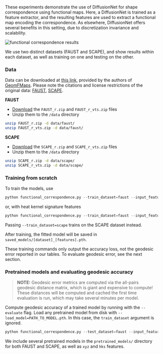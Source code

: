 These experiments demonstrate the use of DiffusionNet for shape correspondence using functional maps. Here, a DiffusionNet is trained as a feature extractor, and the resulting features are used to extract a functional map encoding the correspondence. As elsewhere, DiffusionNet offers several benefits in this setting, due to discretization invariance and scalability.

![functional correspondence results](https://github.com/nmwsharp/diffusion-net/blob/master/media/func_corr_results.png)

We use two distinct datasets (FAUST and SCAPE), and show results within each dataset, as well as training on one and testing on the other.

### Data

Data can be downloaded at [this link](https://nuage.lix.polytechnique.fr/index.php/s/LJFXrsTG22wYCXx), provided by the authors of [GeomFMaps](https://github.com/LIX-shape-analysis/GeomFmaps). Please note the citations and license restrictions of the original data: [FAUST](http://faust.is.tue.mpg.de/), [SCAPE](http://ai.stanford.edu/~drago/Projects/scape/scape.html).

**FAUST**

  - [Download](https://nuage.lix.polytechnique.fr/index.php/s/LJFXrsTG22wYCXx) the `FAUST_r.zip` and `FAUST_r_vts.zip` files
  - Unzip them to the `/data` directory

```sh
unzip FAUST_r.zip -d data/faust/
unzip FAUST_r_vts.zip -d data/faust/
```


**SCAPE**
  
  - [Download](https://nuage.lix.polytechnique.fr/index.php/s/LJFXrsTG22wYCXx) the `SCAPE_r.zip` and `SCAPE_r_vts.zip` files
  - Unzip them to the `/data` directory

```sh
unzip SCAPE_r.zip -d data/scape/
unzip SCAPE_r_vts.zip -d data/scape/
```

### Training from scratch

To train the models, use

```python
python functional_correspondence.py --train_dataset=faust --input_features=xyz
```
or, with heat kernel signature features
```python
python functional_correspondence.py --train_dataset=faust --input_features=hks
```

Passing `--train_dataset=scape` trains on the SCAPE dataset instead.

After training, the fitted model will be saved in `saved_models/[dataset]_[features].pth`.

These training commands only output the accuracy loss, not the geodesic error reported in our tables. To evaluate geodesic error, see the next section.

### Pretrained models and evaluating geodesic accuracy

> **NOTE:** Geodesic error metrics are computed via the all-pairs geodesic distance matrix, which is giant and expensive to compute! These distances will be computed and cached the first time evaluation is run, which may take several minutes per model.

Compute geodesic accuracy of a trained model by running with the `--evaluate` flag. Load any pretrained model from disk with `--load_model=PATH_TO_MODEL.pth`. In this case, the `train_dataset` argument is ignored.

```python
python functional_correspondence.py --test_dataset=faust --input_features=hks --load_model=pretrained_models/faust_xyz.pth
```

We include several pretrained models in the `pretrained_models/` directory for both FAUST and SCAPE, as well as `xyz` and `hks` features.